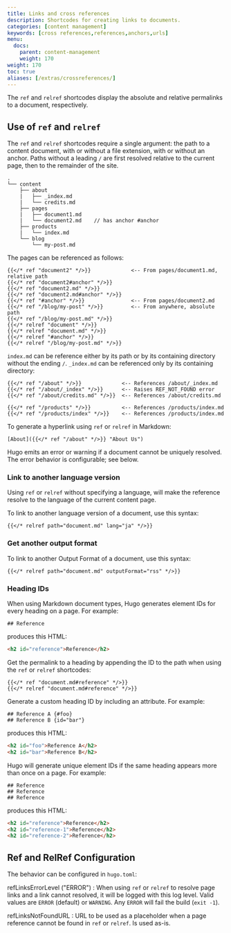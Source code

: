 ```yaml
---
title: Links and cross references
description: Shortcodes for creating links to documents.
categories: [content management]
keywords: [cross references,references,anchors,urls]
menu:
  docs:
    parent: content-management
    weight: 170
weight: 170
toc: true
aliases: [/extras/crossreferences/]
---
```


The `ref` and `relref` shortcodes display the absolute and relative permalinks to a document, respectively.

## Use of `ref` and `relref`

The `ref` and `relref` shortcodes require a single argument: the path to a content document, with or without a file extension, with or without an anchor. Paths without a leading `/` are first resolved relative to the current page, then to the remainder of the site.

```text
.
└── content
    ├── about
    |   ├── _index.md
    |   └── credits.md
    ├── pages
    |   ├── document1.md
    |   └── document2.md    // has anchor #anchor
    ├── products
    |   └── index.md
    └── blog
        └── my-post.md
```

The pages can be referenced as follows:

```text
{{</* ref "document2" */>}}             <-- From pages/document1.md, relative path
{{</* ref "document2#anchor" */>}}      
{{</* ref "document2.md" */>}}          
{{</* ref "document2.md#anchor" */>}}   
{{</* ref "#anchor" */>}}               <-- From pages/document2.md
{{</* ref "/blog/my-post" */>}}         <-- From anywhere, absolute path
{{</* ref "/blog/my-post.md" */>}}
{{</* relref "document" */>}}
{{</* relref "document.md" */>}}
{{</* relref "#anchor" */>}}
{{</* relref "/blog/my-post.md" */>}}
```

`index.md` can be reference either by its path or by its containing directory without the ending `/`. `_index.md` can be referenced only by its containing directory:

```text
{{</* ref "/about" */>}}             <-- References /about/_index.md
{{</* ref "/about/_index" */>}}      <-- Raises REF_NOT_FOUND error
{{</* ref "/about/credits.md" */>}}  <-- References /about/credits.md

{{</* ref "/products" */>}}          <-- References /products/index.md
{{</* ref "/products/index" */>}}    <-- References /products/index.md
```

To generate a hyperlink using `ref` or `relref` in Markdown:

```text
[About]({{</* ref "/about" */>}} "About Us")
```

Hugo emits an error or warning if a document cannot be uniquely resolved. The error behavior is configurable; see below.

### Link to another language version

Using `ref` or `relref` without specifying a language, will make the reference resolve to the language of the current content page.

To link to another language version of a document, use this syntax:

```text
{{</* relref path="document.md" lang="ja" */>}}
```

### Get another output format

To link to another Output Format of a document, use this syntax:

```text
{{</* relref path="document.md" outputFormat="rss" */>}}
```

### Heading IDs

When using Markdown document types, Hugo generates element IDs for every heading on a page. For example:

```text
## Reference
```

produces this HTML:

```html
<h2 id="reference">Reference</h2>
```

Get the permalink to a heading by appending the ID to the path when using the `ref` or `relref` shortcodes:

```text
{{</* ref "document.md#reference" */>}}
{{</* relref "document.md#reference" */>}}
```

Generate a custom heading ID by including an attribute. For example:

```text
## Reference A {#foo}
## Reference B {id="bar"}
```

produces this HTML:

```html
<h2 id="foo">Reference A</h2>
<h2 id="bar">Reference B</h2>
```

Hugo will generate unique element IDs if the same heading appears more than once on a page. For example:

```text
## Reference
## Reference
## Reference
```

produces this HTML:

```html
<h2 id="reference">Reference</h2>
<h2 id="reference-1">Reference</h2>
<h2 id="reference-2">Reference</h2>
```

## Ref and RelRef Configuration

The behavior can be configured in `hugo.toml`:

refLinksErrorLevel ("ERROR")
: When using `ref` or `relref` to resolve page links and a link cannot resolved, it will be logged with this log level. Valid values are `ERROR` (default) or `WARNING`. Any `ERROR` will fail the build (`exit -1`).

refLinksNotFoundURL
: URL to be used as a placeholder when a page reference cannot be found in `ref` or `relref`. Is used as-is.
